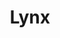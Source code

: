 ---
title: Lynx
company: atari
logo: '<path d="M157.447,36.727 L164.715,39.553 L157.566,43.498 L138.774,43.498 L157.447,36.727 Z M140.01,17.184 L162.192,17.184 L191.73,32.158 L180.145,32.158 L172.002,28.414 L166.979,30.457 L140.01,17.184 Z M181.323,24.044 L174.063,21.218 L181.208,17.276 L200,17.276 L181.323,24.044 Z M198.767,43.587 L176.582,43.587 L147.043,28.613 L158.629,28.613 L166.771,32.357 L171.794,30.314 L198.767,43.587 Z M3.90798505e-14,17.003 L14.704,17.003 L14.704,34.971 L3.90798505e-14,34.971 L3.90798505e-14,17.003 Z M1.42108547e-14,37.171 L37.679,37.171 L37.679,42.672 L1.42108547e-14,42.672 L1.42108547e-14,37.171 Z M23.893,17.003 L41.357,17.003 L53.305,27.085 L44.669,33.421 L23.893,17.003 Z M45.952,34.419 L46.872,34.419 L73.522,17.003 L86.387,17.003 L59.737,34.419 L59.737,42.671 L45.952,42.671 L45.952,34.419 Z M88.228,19.751 L102.93,28.919 L102.93,42.671 L88.228,42.671 L88.228,19.751 Z M90.065,17.003 L102.013,17.003 L128.848,35.053 L128.848,17 L136.016,17 L136.016,42.671 L127.746,42.671 L90.065,17.003 Z" />'
disc: false
cartridge: true
color: yellow-600
order: 32
---